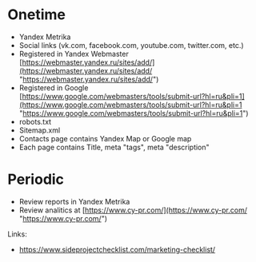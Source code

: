 # Onetime
- Yandex Metrika
- Social links (vk.com, facebook.com, youtube.com, twitter.com, etc.)
- Registered in Yandex Webmaster [https://webmaster.yandex.ru/sites/add/](https://webmaster.yandex.ru/sites/add/ "https://webmaster.yandex.ru/sites/add/")
- Registered in Google [https://www.google.com/webmasters/tools/submit-url?hl=ru&pli=1](https://www.google.com/webmasters/tools/submit-url?hl=ru&pli=1 "https://www.google.com/webmasters/tools/submit-url?hl=ru&pli=1")
- robots.txt
- Sitemap.xml
- Contacts page contains Yandex Map or Google map
- Each page contains Title, meta "tags", meta "description"

# Periodic
- Review reports in Yandex Metrika
- Review analitics at [https://www.cy-pr.com/](https://www.cy-pr.com/ "https://www.cy-pr.com/") 

Links:
* https://www.sideprojectchecklist.com/marketing-checklist/
